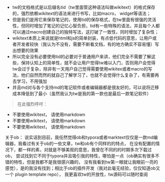 * tw的文档格式是以后缀名tid（tw里面管这种语法叫做wikitext）的格式保存的，强烈依赖wikitext的语法来进行书写，比如macro， widget等语法；
* 但是我们是用它来保存笔记的，使用tid的保存格式，在tw里面有很强的灵活性，但同时增加了笔记的记忆心智负担，tid有一些特殊的语法，并且每个人都可以通过macro创建自己的独特写法，这打破了一致性，同时增加了复杂性；
* wikitext本质上来说就是html和js的简单封装，有点低代码的意思，让用户或者开发者较快（我认为不没有，需要不断看文档，有的地方确实不容易懂）写出想要的效果
* 所以完全没有必要使用tid的必要对于普通用户来讲，他们完全不需要了解这些，保持认知上的简单性，就不会让用户觉得tw难以入门，否则用户会觉得tw会过于复杂，除非有一天用户自己觉得需要使用wikitex或者macro的写法，他们自然而然的就自己了解学习了，也就不会觉得什么复杂了，有需要再去学习，不用强加
* 并且md对与各个支持md的笔记软件或者编辑器都是很友好的，可以说将迁移成本降低到了最小（虽然我认为tw是我的第一款也是最后一款笔记软件）

> 在此强烈呼吁： 

* 不要使用wikitext， 请使用markdown
* 不要使用wikitext， 请使用markdown
* 不要使用wikitext， 请使用markdown

关于ob： 说实话到目前，我任然觉得ob和typora或者marktext仅仅是一款md编辑器，我看过有关于ob的一些文章，tw和ob有个同样的的特点， 在没有配置的情况下，都一样的素，对就是不够美观的意思，我曾在不同的的时期多次下载过ob， 尝试找到它不同于typora并且吸引我的特性，哪怕是一点（ob确实有很多不错的特性，但是我都不是我很感兴趣的， 没有我看到tw第一眼就让我眼前一亮的感觉），是的我没有找到；相比于ob的插件开发（我对此毫无经验，仅仅知道ob又一个 plugin template repo）， 我更喜欢tw的开放性，tw源码可以随时查阅